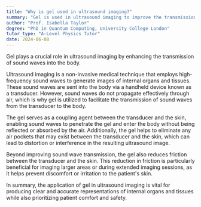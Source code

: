 ```yaml
---
title: "Why is gel used in ultrasound imaging?"
summary: "Gel is used in ultrasound imaging to improve the transmission of sound waves into the body."
author: "Prof. Isabella Taylor"
degree: "PhD in Quantum Computing, University College London"
tutor_type: "A-Level Physics Tutor"
date: 2024-06-08
---
```


Gel plays a crucial role in ultrasound imaging by enhancing the transmission of sound waves into the body.

Ultrasound imaging is a non-invasive medical technique that employs high-frequency sound waves to generate images of internal organs and tissues. These sound waves are sent into the body via a handheld device known as a transducer. However, sound waves do not propagate effectively through air, which is why gel is utilized to facilitate the transmission of sound waves from the transducer to the body.

The gel serves as a coupling agent between the transducer and the skin, enabling sound waves to penetrate the gel and enter the body without being reflected or absorbed by the air. Additionally, the gel helps to eliminate any air pockets that may exist between the transducer and the skin, which can lead to distortion or interference in the resulting ultrasound image.

Beyond improving sound wave transmission, the gel also reduces friction between the transducer and the skin. This reduction in friction is particularly beneficial for imaging larger areas or during extended imaging sessions, as it helps prevent discomfort or irritation to the patient's skin.

In summary, the application of gel in ultrasound imaging is vital for producing clear and accurate representations of internal organs and tissues while also prioritizing patient comfort and safety.
    